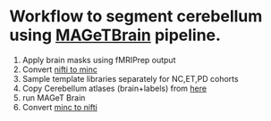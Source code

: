 # Workflow to segment cerebellum using [MAGeTBrain](https://github.com/CoBrALab/MAGeTbrain) pipeline.

1. Apply brain masks using fMRIPrep output
2. Convert [nifti to minc](./scripts)
3. Sample template libraries separately for NC,ET,PD cohorts
4. Copy Cerebellum atlases (brain+labels) from [here](https://github.com/CoBrALab/atlases/tree/master/cerebellum)
5. run MAGeT Brain
6. Convert [minc to nifti](./scripts)
